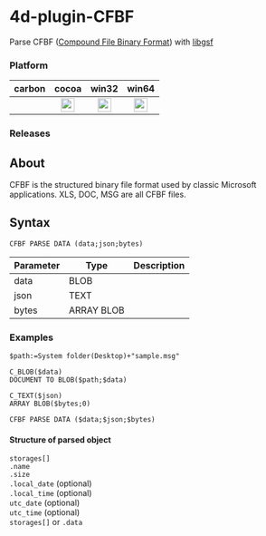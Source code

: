 # 4d-plugin-CFBF
Parse CFBF ([Compound File Binary Format](https://en.wikipedia.org/wiki/Compound_File_Binary_Format)) with [libgsf](https://github.com/GNOME/libgsf)

### Platform

| carbon | cocoa | win32 | win64 |
|:------:|:-----:|:---------:|:---------:|
||<img src="https://cloud.githubusercontent.com/assets/1725068/22371562/1b091f0a-e4db-11e6-8458-8653954a7cce.png" width="24" height="24" />|<img src="https://cloud.githubusercontent.com/assets/1725068/22371562/1b091f0a-e4db-11e6-8458-8653954a7cce.png" width="24" height="24" />|<img src="https://cloud.githubusercontent.com/assets/1725068/22371562/1b091f0a-e4db-11e6-8458-8653954a7cce.png" width="24" height="24" />|

### Releases

## About

CFBF is the structured binary file format used by classic Microsoft applications. XLS, DOC, MSG are all CFBF files.

## Syntax

```
CFBF PARSE DATA (data;json;bytes)
```

Parameter|Type|Description
------------|------------|----
data|BLOB|
json|TEXT|
bytes|ARRAY BLOB|

### Examples

```
$path:=System folder(Desktop)+"sample.msg"

C_BLOB($data)
DOCUMENT TO BLOB($path;$data)

C_TEXT($json)
ARRAY BLOB($bytes;0)

CFBF PARSE DATA ($data;$json;$bytes)
```

#### Structure of parsed object

``storages[]``  
  ``.name``  
  ``.size``  
  ``.local_date`` (optional)  
  ``.local_time`` (optional)  
  ``utc_date`` (optional)  
  ``utc_time`` (optional)  
  ``storages[]`` or ``.data``  
  
  
